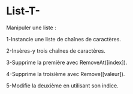# List-T-

Manipuler une liste :

1-Instancie une liste de chaînes de caractères.

2-Insères-y trois chaînes de caractères.

3-Supprime la première avec RemoveAt([index]).

4-Supprime la troisième avec Remove([valeur]).

5-Modifie la deuxième en utilisant son indice.
